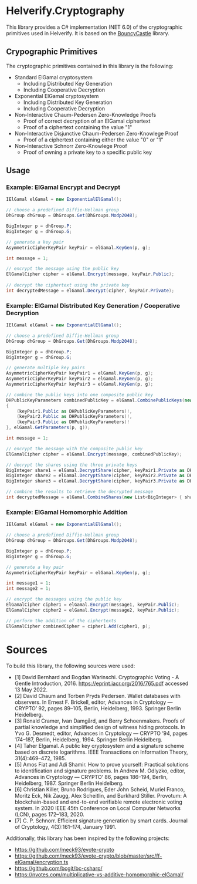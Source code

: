 
# Helverify.Cryptography
This library provides a C# implementation (NET 6.0) of the cryptographic primitives used in Helverify. It is based on the [BouncyCastle](https://www.bouncycastle.org/) library.

## Crypographic Primitives
The cryptographic primitives contained in this library is the following:
 - Standard ElGamal cryptosystem
	 - Including Distributed Key Generation
	 - Including Cooperative Decryption
 - Exponential ElGamal cryptosystem
	 - Including Distributed Key Generation
	 - Including Cooperative Decryption
 - Non-Interactive Chaum-Pedersen Zero-Knowledge Proofs
	 - Proof of correct decryption of an ElGamal ciphertext
	 - Proof of a ciphertext containing the value "1"
 - Non-Interactive Disjunctive Chaum-Pedersen Zero-Knowlege Proof
	 - Proof of a ciphertext containing either the value "0" or "1"
 - Non-Interactive Schnorr Zero-Knowlege Proof
	 - Proof of owning a private key to a specific public key

## Usage
### Example: ElGamal Encrypt and Decrypt

```csharp
IElGamal elGamal = new ExponentialElGamal();

// choose a predefined Diffie-Hellman group
DhGroup dhGroup = DhGroups.Get(DhGroups.Modp2048);

BigInteger p = dhGroup.P;
BigInteger g = dhGroup.G;

// generate a key pair
AsymmetricCipherKeyPair keyPair = elGamal.KeyGen(p, g);

int message = 1;

// encrypt the message using the public key
ElGamalCipher cipher = elGamal.Encrypt(message, keyPair.Public);
 
// decrypt the ciphertext using the private key
int decryptedMessage = elGamal.Decrypt(cipher, keyPair.Private);
```

### Example: ElGamal Distributed Key Generation / Cooperative Decryption
```csharp
IElGamal elGamal = new ExponentialElGamal();

// choose a predefined Diffie-Hellman group
DhGroup dhGroup = DhGroups.Get(DhGroups.Modp2048);

BigInteger p = dhGroup.P;
BigInteger g = dhGroup.G;

// generate multiple key pairs
AsymmetricCipherKeyPair keyPair1 = elGamal.KeyGen(p, g);
AsymmetricCipherKeyPair keyPair2 = elGamal.KeyGen(p, g);
AsymmetricCipherKeyPair keyPair3 = elGamal.KeyGen(p, g);

// combine the public keys into one composite public key
DHPublicKeyParameters combinedPublicKey = elGamal.CombinePublicKeys(new List<DHPublicKeyParameters>
{
	(keyPair1.Public as DHPublicKeyParameters)!,
	(keyPair2.Public as DHPublicKeyParameters)!,
	(keyPair3.Public as DHPublicKeyParameters)!
}, elGamal.GetParameters(p, g));

int message = 1;

// encrypt the message with the composite public key
ElGamalCipher cipher = elGamal.Encrypt(message, combinedPublicKey);

// decrypt the shares using the three private keys
BigInteger share1 = elGamal.DecryptShare(cipher, keyPair1.Private as DHPrivateKeyParameters, p);
BigInteger share2 = elGamal.DecryptShare(cipher, keyPair2.Private as DHPrivateKeyParameters, p);
BigInteger share3 = elGamal.DecryptShare(cipher, keyPair3.Private as DHPrivateKeyParameters, p);

// combine the results to retrieve the decrypted message
int decryptedMessage = elGamal.CombineShares(new List<BigInteger> { share1, share2, share3 }, cipher.D, p, g);
```

### Example: ElGamal Homomorphic Addition
```csharp
IElGamal elGamal = new ExponentialElGamal();

// choose a predefined Diffie-Hellman group
DhGroup dhGroup = DhGroups.Get(DhGroups.Modp2048);

BigInteger p = dhGroup.P;
BigInteger g = dhGroup.G;

// generate a key pair
AsymmetricCipherKeyPair keyPair = elGamal.KeyGen(p, g);

int message1 = 1;
int message2 = 1;

// encrypt the messages using the public key
ElGamalCipher cipher1 = elGamal.Encrypt(message1, keyPair.Public);
ElGamalCipher cipher2 = elGamal.Encrypt(message2, keyPair.Public);

// perform the addition of the ciphertexts
ElGamalCipher combinedCipher = cipher1.Add(cipher1, p);
```

# Sources
To build this library, the following sources were used:

 - [1] David Bernhard and Bogdan Warinschi. Cryptographic Voting - A Gentle Introduction, 2016.  https://eprint.iacr.org/2016/765.pdf  accessed 13 May 2022.
 - [2] David Chaum and Torben Pryds Pedersen.  Wallet databases with observers.  In Ernest F. Brickell, editor,  Advances in Cryptology — CRYPTO’ 92, pages 89–105, Berlin, Heidelberg, 1993. Springer Berlin Heidelberg.
 - [3] Ronald Cramer, Ivan Damgård, and Berry Schoenmakers. Proofs of partial knowledge and simplified design of witness hiding protocols. In Yvo G. Desmedt, editor, Advances in Cryptology — CRYPTO ’94, pages 174–187, Berlin, Heidelberg, 1994. Springer Berlin Heidelberg.
 - [4] Taher Elgamal. A public key cryptosystem and a signature scheme based on discrete logarithms.  IEEE Transactions on Information Theory, 31(4):469–472, 1985.
 - [5] Amos Fiat and Adi Shamir. How to prove yourself: Practical solutions to identification and signature problems. In Andrew M. Odlyzko, editor,  Advances in Cryptology — CRYPTO’ 86, pages 186–194, Berlin, Heidelberg, 1987. Springer Berlin Heidelberg.
- [6] Christian Killer, Bruno Rodrigues, Eder John Scheid, Muriel Franco, Moritz Eck, Nik Zaugg, Alex Scheitlin, and Burkhard Stiller. Provotum: A blockchain-based and end-to-end verifiable remote electronic voting system. In  2020 IEEE 45th Conference on Local Computer Networks (LCN), pages 172–183, 2020.
 - [7] C. P. Schnorr. Efficient signature generation by smart cards.  Journal of Cryptology, 4(3):161–174, January 1991.

Additionally, this library has been inspired by the following projects:

 - https://github.com/meck93/evote-crypto
 - https://github.com/meck93/evote-crypto/blob/master/src/ff-elGamal/encryption.ts
 - https://github.com/bcgit/bc-csharp/
 - https://nvotes.com/multiplicative-vs-additive-homomorphic-elGamal/

